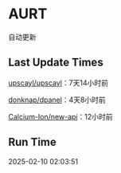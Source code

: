 # AURT

自动更新


## Last Update Times

[upscayl/upscayl](https://github.com/upscayl/upscayl)：7天14小时前

[donknap/dpanel](https://github.com/donknap/dpanel)：4天8小时前

[Calcium-Ion/new-api](https://github.com/Calcium-Ion/new-api)：12小时前


## Run Time
2025-02-10 02:03:51
